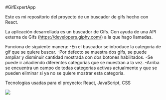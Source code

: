 #GifExpertApp

Este es mi repositorio del proyecto de un buscador de gifs hecho con React.

La aplicación desarrollada es un buscador de Gifs. Con ayuda de una API externa de Gifs (https://developers.giphy.com/) a la que hago llamadas.

Funciona de siguiente manera:
-En el buscador se introduce la categoría de gif que se quiere buscar.
-Por defecto se muestra dos gifs, se puede ampliar y disminuir cantidad mostrada con dos botones habilitados.
-Se puede ir añadiendo diferentes categorías que se muestran a la vez.
-Arriba se encuentra un campo de todas categorías activas actualmente y que se pueden eliminar si ya no se quiere mostrar esta categoría.

Tecnologías usadas para el proyecto: React, JavaScript, CSS

![](https://github.com/yakbit/react-gif-expert/blob/main/src/img/gifs/buscarGif.gif)
